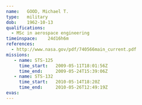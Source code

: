 ```yaml
---
name:	GOOD, Michael T.
type:	military
dob:	1962-10-13
qualifications:
  - MSc in aerospace engineering
timeinspace:	24d16h6m
references:
  - http://www.nasa.gov/pdf/740566main_current.pdf
missions:
   - name: STS-125
     time_start:   2009-05-11T18:01:56Z
     time_end:     2009-05-24T15:39:06Z
   - name: STS-132
     time_start:   2010-05-14T18:20Z
     time_end:     2010-05-26T12:49:19Z
evas:
---
```


